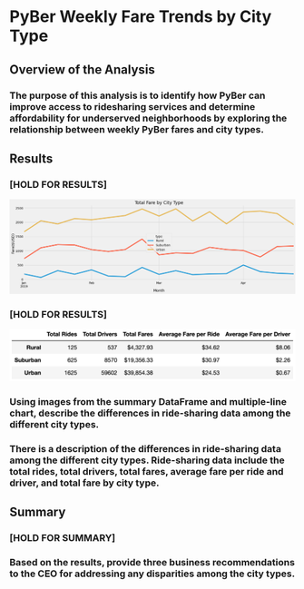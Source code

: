 # PyBer Weekly Fare Trends by City Type

## Overview of the Analysis

### The purpose of this analysis is to identify how PyBer can improve access to ridesharing services and determine affordability for underserved neighborhoods by exploring the relationship between weekly PyBer fares and city types.

## Results

### [HOLD FOR RESULTS]

   ![PyBer_fare_summary](https://github.com/eeallen09/PyBer-Analysis/blob/ee468413315bf32e2ecadbe4bb875a7be5a3b3da/PyBer_Challenge.ipynb/analysis/PyBer_fare_summary.png)
   
### [HOLD FOR RESULTS]

   ![PyBer_fare_table](https://github.com/eeallen09/PyBer-Analysis/blob/ee468413315bf32e2ecadbe4bb875a7be5a3b3da/PyBer_Challenge.ipynb/analysis/PyBer_fare_table.png)

### Using images from the summary DataFrame and multiple-line chart, describe the differences in ride-sharing data among the different city types.
### There is a description of the differences in ride-sharing data among the different city types. Ride-sharing data include the total rides, total drivers, total fares, average fare per ride and driver, and total fare by city type. 

## Summary

### [HOLD FOR SUMMARY]

### Based on the results, provide three business recommendations to the CEO for addressing any disparities among the city types.
